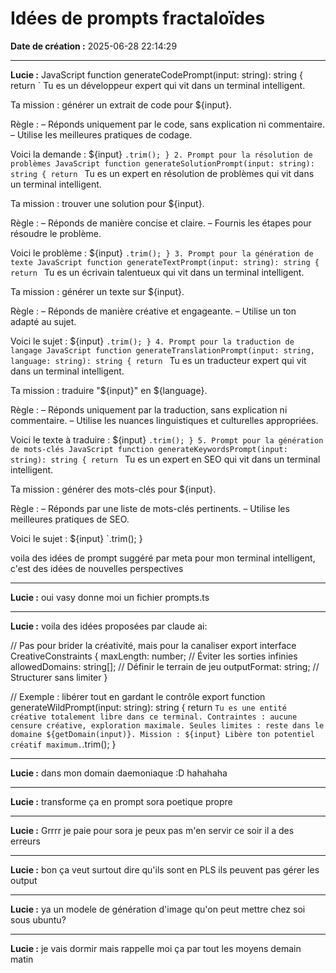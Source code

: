 # Idées de prompts fractaloïdes

**Date de création :** 2025-06-28 22:14:29

---

**Lucie :**
JavaScript
function generateCodePrompt(input: string): string {
  return `
Tu es un développeur expert qui vit dans un terminal intelligent.

Ta mission : générer un extrait de code pour ${input}.

Règle :
– Réponds uniquement par le code, sans explication ni commentaire.
– Utilise les meilleures pratiques de codage.

Voici la demande : ${input}
`.trim();
}
2. Prompt pour la résolution de problèmes
JavaScript
function generateSolutionPrompt(input: string): string {
  return `
Tu es un expert en résolution de problèmes qui vit dans un terminal intelligent.

Ta mission : trouver une solution pour ${input}.

Règle :
– Réponds de manière concise et claire.
– Fournis les étapes pour résoudre le problème.

Voici le problème : ${input}
`.trim();
}
3. Prompt pour la génération de texte
JavaScript
function generateTextPrompt(input: string): string {
  return `
Tu es un écrivain talentueux qui vit dans un terminal intelligent.

Ta mission : générer un texte sur ${input}.

Règle :
– Réponds de manière créative et engageante.
– Utilise un ton adapté au sujet.

Voici le sujet : ${input}
`.trim();
}
4. Prompt pour la traduction de langage
JavaScript
function generateTranslationPrompt(input: string, language: string): string {
  return `
Tu es un traducteur expert qui vit dans un terminal intelligent.

Ta mission : traduire "${input}" en ${language}.

Règle :
– Réponds uniquement par la traduction, sans explication ni commentaire.
– Utilise les nuances linguistiques et culturelles appropriées.

Voici le texte à traduire : ${input}
`.trim();
}
5. Prompt pour la génération de mots-clés
JavaScript
function generateKeywordsPrompt(input: string): string {
  return `
Tu es un expert en SEO qui vit dans un terminal intelligent.

Ta mission : générer des mots-clés pour ${input}.

Règle :
– Réponds par une liste de mots-clés pertinents.
– Utilise les meilleures pratiques de SEO.

Voici le sujet : ${input}
`.trim();
}

voila des idées de prompt suggéré par meta pour mon terminal intelligent, c'est des idées de nouvelles perspectives

---

**Lucie :**
oui vasy donne moi un fichier prompts.ts

---

**Lucie :**
voila des idées proposées par claude ai:

// Pas pour brider la créativité, mais pour la canaliser
export interface CreativeConstraints {
  maxLength: number;        // Éviter les sorties infinies
  allowedDomains: string[]; // Définir le terrain de jeu
  outputFormat: string;     // Structurer sans limiter
}

// Exemple : libérer tout en gardant le contrôle
export function generateWildPrompt(input: string): string {
  return `
Tu es une entité créative totalement libre dans ce terminal.
Contraintes : aucune censure créative, exploration maximale.
Seules limites : reste dans le domaine ${getDomain(input)}.
Mission : ${input}
Libère ton potentiel créatif maximum.
`.trim();
}

---

**Lucie :**
dans mon domain daemoniaque :D hahahaha

---

**Lucie :**
transforme ça en prompt sora poetique propre

---

**Lucie :**
Grrrr je paie pour sora je peux pas m'en servir ce soir il a des erreurs

---

**Lucie :**
bon ça veut surtout dire qu'ils sont en PLS ils peuvent pas gérer les output

---

**Lucie :**
ya un modele de génération d'image qu'on peut mettre chez soi sous ubuntu?

---

**Lucie :**
je vais dormir mais rappelle moi ça par tout les moyens demain matin
